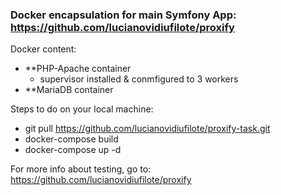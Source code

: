 ### Docker encapsulation for main Symfony App: https://github.com/lucianovidiufilote/proxify

Docker content:
- **PHP-Apache container
  - supervisor installed & conmfigured to 3 workers
- **MariaDB container


Steps to do on your local machine:
- git pull https://github.com/lucianovidiufilote/proxify-task.git
- docker-compose build
- docker-compose up -d


For more info about testing, go to: https://github.com/lucianovidiufilote/proxify 
